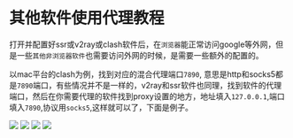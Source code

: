 # 其他软件使用代理教程

打开并配置好ssr或v2ray或clash软件后，在`浏览器`能正常访问google等外网，但是一些`其他非浏览器软件`也需要访问外网的时候，是需要一些额外的配置的。

以mac平台的clash为例，找到对应的混合代理端口`7890`, 意思是http和socks5都是`7890`端口，有些情况并不是一样的，v2ray和ssr软件也同理，找到软件的代理端口，然后在你需要代理的软件找到proxy设置的地方，地址填入`127.0.0.1`,端口填入`7890`,协议用`socks5`,这样就可以了，下面是例子。

![](/img/101.png)
![](/img/103.png)
![](/img/105.png)
![](/img/104.png)